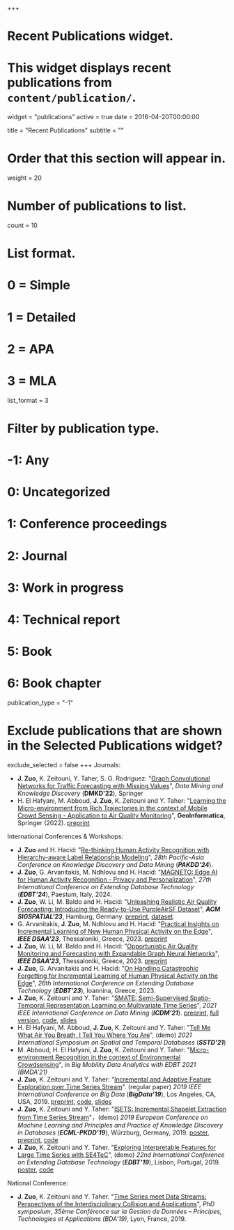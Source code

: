 +++
# Recent Publications widget.
# This widget displays recent publications from `content/publication/`.
widget = "publications"
active = true
date = 2016-04-20T00:00:00

title = "Recent Publications"
subtitle = ""

# Order that this section will appear in.
weight = 20

# Number of publications to list.
count = 10

# List format.
#   0 = Simple
#   1 = Detailed
#   2 = APA
#   3 = MLA
list_format = 3

# Filter by publication type.
# -1: Any
#  0: Uncategorized
#  1: Conference proceedings
#  2: Journal
#  3: Work in progress
#  4: Technical report
#  5: Book
#  6: Book chapter
publication_type = "-1"

# Exclude publications that are shown in the Selected Publications widget?
exclude_selected = false
+++
Journals:

- **J. Zuo**, K. Zeitouni, Y. Taher, S. G. Rodriguez: "[Graph Convolutional Networks for Traffic Forecasting with Missing Values](https://link.springer.com/article/10.1007/s10618-022-00903-7)", *Data Mining and Knowledge Discovery* (**DMKD'22**), Springer 
- H. El Hafyani, M. Abboud, **J. Zuo**, K. Zeitouni and Y. Taher: "[Learning the Micro-environment from Rich Trajectories in the context of Mobile Crowd Sensing - Application to Air Quality Monitoring](https://link.springer.com/article/10.1007/s10707-022-00471-4)", **GeoInformatica**, Springer (2022). [preprint](https://www.researchgate.net/publication/363696724_Learning_the_micro-environment_from_rich_trajectories_in_the_context_of_mobile_crowd_sensing)

International Conferences & Workshops:

- **J. Zuo** and H. Hacid: "[Re-thinking Human Activity Recognition with Hierarchy-aware Label Relationship Modeling]([here](https://arxiv.org/pdf/2403.05557.pdf))", *28th Pacific-Asia Conference on Knowledge Discovery and Data Mining* (***PAKDD'24***).
- **J. Zuo**, G. Arvanitakis, M. Ndhlovu and H. Hacid: "[MAGNETO: Edge AI for Human Activity Recognition - Privacy and Personalization](https://arxiv.org/pdf/2402.07180.pdf)", *27th International Conference on Extending Database Technology* (***EDBT'24***), Paestum, Italy, 2024.
- **J. Zuo**, W. Li, M. Baldo and H. Hacid: "[Unleashing Realistic Air Quality Forecasting: Introducing the Ready-to-Use PurpleAirSF Dataset](https://dl.acm.org/doi/10.1145/3589132.3625575)", ***ACM SIGSPATIAL'23***, Hamburg, Germany. [preprint](https://arxiv.org/pdf/2306.13948.pdf), [dataset](https://github.com/JingweiZuo/PurpleAirSF).
- G. Arvanitakis, **J. Zuo**, M. Ndhlovu and H. Hacid: "[Practical Insights on Incremental Learning of New Human Physical Activity on the Edge](https://ieeexplore.ieee.org/document/10302601/)", ***IEEE DSAA'23***, Thessaloniki, Greece, 2023. [preprint](https://arxiv.org/pdf/2308.11691.pdf) 
- **J. Zuo**, W. Li, M. Baldo and H. Hacid: "[Opportunistic Air Quality Monitoring and Forecasting with Expandable Graph Neural Networks](https://ieeexplore.ieee.org/stamp/stamp.jsp?arnumber=10302476)", ***IEEE DSAA'23***, Thessaloniki, Greece, 2023. [preprint](https://arxiv.org/pdf/2307.15916.pdf) 
- **J. Zuo**, G. Arvanitakis and H. Hacid: "[On Handling Catastrophic Forgetting for Incremental Learning of Human Physical Activity on the Edge](https://openproceedings.org/2023/conf/edbt/3-paper-155.pdf)", *26th International Conference on Extending Database Technology* (***EDBT'23***), Ioannina, Greece, 2023.
- **J. Zuo**, K. Zeitouni and Y. Taher: "[SMATE: Semi-Supervised Spatio-Temporal Representation Learning on Multivariate Time Series](https://ieeexplore.ieee.org/document/9679137)", *2021 IEEE International Conference on Data Mining* (***ICDM'21***). [preprint](https://arxiv.org/pdf/2110.00578v2.pdf), [full version](../publication/SMATE_ICDM2021.pdf), [code](https://github.com/JingweiZuo/SMATE), [slides](../publication/SMATE_ICDM21_slides.pdf)
- H. El Hafyani, M. Abboud,  **J. Zuo**, K. Zeitouni and Y. Taher: "[Tell Me What Air You Breath, I Tell You Where You Are](https://dl.acm.org/doi/10.1145/3469830.3470914)", (demo) *2021 International Symposium on Spatial and Temporal Databases* (***SSTD'21***)
- M. Abboud, H. El Hafyani, **J. Zuo**, K. Zeitouni and Y. Taher: "[Micro-environment Recognition in the context of Environmental Crowdsensing](http://ceur-ws.org/Vol-2841/BMDA_9.pdf)", in *Big Mobility Data Analytics with EDBT 2021 (BMDA'21)*
- **J. Zuo**, K. Zeitouni and Y. Taher: "[Incremental and Adaptive Feature Exploration over Time Series Stream](https://ieeexplore.ieee.org/document/9005660)". (regular paper) *2019 IEEE International Conference on Big Data* (***BigData'19***), Los Angeles, CA, USA, 2019. [preprint](../publication/ISMAP_BigData2019.pdf), [code](https://github.com/JingweiZuo/TSStreamMining), [slides](../publication/ISMAP_BigData19_slides.pdf)
- **J. Zuo**, K. Zeitouni and Y. Taher: "[ISETS: Incremental Shapelet Extraction from Time Series Stream](https://link.springer.com/chapter/10.1007/978-3-030-46133-1_53)"，(demo) *2019 European Conference on Machine Learning and Principles and Practice of Knowledge Discovery in Databases* (***ECML-PKDD’19***), Würzburg, Germany, 2019. [poster](../publication/PKDD_Poster19.pdf), [preprint](../publication/ECML_PKDD2019.pdf), [code](https://github.com/JingweiZuo/ISETS)
- **J. Zuo**, K. Zeitouni and Y. Taher. "[Exploring Interpretable Features for Large Time Series with SE4TeC](https://openproceedings.org/2019/conf/edbt/EDBT19_paper_353.pdf)", (demo) *22nd International Conference on Extending Database Technology* (***EDBT'19***), Lisbon, Portugal, 2019. [poster](../publication/EDBT2019_poster.pdf), [code](https://github.com/JingweiZuo/SE4TeC)

National Conference: 

- **J. Zuo**, K. Zeitouni and Y. Taher. "[Time Series meet Data Streams: Perspectives of the
  Interdisciplinary Collision and Applications](../publication/BDA2019.pdf)", *PhD symposium*, *35ème Conférence sur la Gestion de Données – Principes, Technologies et Applications (BDA'19)*, Lyon, France, 2019. 

